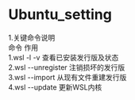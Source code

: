 # Ubuntu_setting
1.关键命令说明  
   命令                  作用  
   1.wsl -l -v           查看已安装发行版及状态  
   2.wsl --unregister    注销损坏的发行版  
   3.wsl --import        从现有文件重建发行版  
   4.wsl --update        更新WSL内核  
